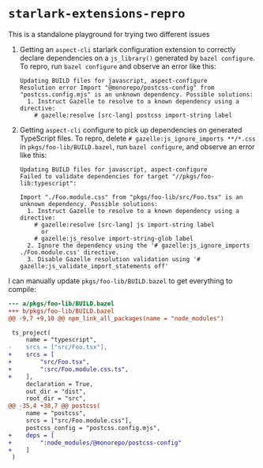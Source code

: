 # `starlark-extensions-repro`

This is a standalone playground for trying two different issues

1. Getting an `aspect-cli` starlark configuration extension to correctly declare dependencies on a `js_library()` generated by `bazel configure`. To repro, run `bazel configure` and observe an error like this:
    ```
    Updating BUILD files for javascript, aspect-configure
    Resolution error Import "@monorepo/postcss-config" from "postcss.config.mjs" is an unknown dependency. Possible solutions:
      1. Instruct Gazelle to resolve to a known dependency using a directive:
        # gazelle:resolve [src-lang] postcss import-string label
    ```
1. Getting `aspect-cli` configure to pick up dependencies on generated TypeScript files. To repro, delete `# gazelle:js_ignore_imports **/*.css` in `pkgs/foo-lib/BUILD.bazel`, run `bazel configure`, and observe an error like this:
    ```
    Updating BUILD files for javascript, aspect-configure
    Failed to validate dependencies for target "//pkgs/foo-lib:typescript":

    Import "./Foo.module.css" from "pkgs/foo-lib/src/Foo.tsx" is an unknown dependency. Possible solutions:
      1. Instruct Gazelle to resolve to a known dependency using a directive:
        # gazelle:resolve [src-lang] js import-string label
          or
        # gazelle:js_resolve import-string-glob label
      2. Ignore the dependency using the '# gazelle:js_ignore_imports ./Foo.module.css' directive.
      3. Disable Gazelle resolution validation using '# gazelle:js_validate_import_statements off'
    ```

I can manually update `pkgs/foo-lib/BUILD.bazel` to get everything to compile:
```diff
--- a/pkgs/foo-lib/BUILD.bazel
+++ b/pkgs/foo-lib/BUILD.bazel
@@ -9,7 +9,10 @@ npm_link_all_packages(name = "node_modules")

 ts_project(
     name = "typescript",
-    srcs = ["src/Foo.tsx"],
+    srcs = [
+        "src/Foo.tsx",
+        ":src/Foo.module.css.ts",
+    ],
     declaration = True,
     out_dir = "dist",
     root_dir = "src",
@@ -35,4 +38,7 @@ postcss(
     name = "postcss",
     srcs = ["src/Foo.module.css"],
     postcss_config = "postcss.config.mjs",
+    deps = [
+        ":node_modules/@monorepo/postcss-config"
+    ]
 )
```
